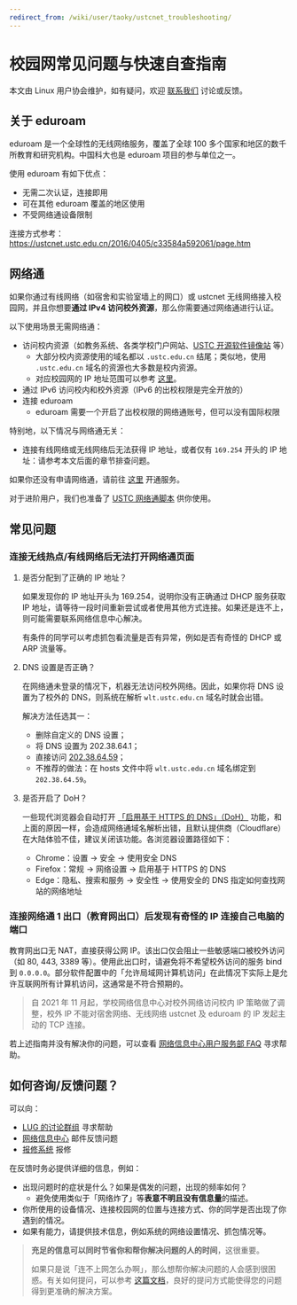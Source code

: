 ```yaml
---
redirect_from: /wiki/user/taoky/ustcnet_troubleshooting/
---
```


# 校园网常见问题与快速自查指南

本文由 Linux 用户协会维护，如有疑问，欢迎 [联系我们](/wiki/lug/contact/) 讨论或反馈。

## 关于 eduroam

eduroam 是一个全球性的无线网络服务，覆盖了全球 100 多个国家和地区的数千所教育和研究机构。中国科大也是 eduroam 项目的参与单位之一。

使用 eduroam 有如下优点：

- 无需二次认证，连接即用
- 可在其他 eduroam 覆盖的地区使用
- 不受网络通设备限制

连接方式参考：<https://ustcnet.ustc.edu.cn/2016/0405/c33584a592061/page.htm>

## 网络通

如果你通过有线网络（如宿舍和实验室墙上的网口）或 ustcnet 无线网络接入校园网，并且你想要**通过 IPv4 访问校外资源**，那么你需要通过网络通进行认证。

以下使用场景无需网络通：

- 访问校内资源（如教务系统、各类学校门户网站、[USTC 开源软件镜像站](https://mirrors.ustc.edu.cn) 等）
  - 大部分校内资源使用的域名都以 `.ustc.edu.cn` 结尾；类似地，使用 `.ustc.edu.cn` 域名的资源也大多数是校内资源。
  - 对应校园网的 IP 地址范围可以参考 [这里](https://git.ustc.edu.cn/ustcnic/docs/-/blob/master/IP_AS.md)。
- 通过 IPv6 访问校内和校外资源（IPv6 的出校权限是完全开放的）
- 连接 eduroam
  - eduroam 需要一个开启了出校权限的网络通账号，但可以没有国际权限

特别地，以下情况与网络通无关：

- 连接有线网络或无线网络后无法获得 IP 地址，或者仅有 `169.254` 开头的 IP 地址：请参考本文后面的章节排查问题。

如果你还没有申请网络通，请前往 [这里](https://ustcnet.ustc.edu.cn/service/index.php?activeTab=tabWelcome) 开通服务。

对于进阶用户，我们也准备了 [USTC 网络通脚本](/wiki/scripts/wlt/) 供你使用。

## 常见问题

### 连接无线热点/有线网络后无法打开网络通页面

1. 是否分配到了正确的 IP 地址？

   如果发现你的 IP 地址开头为 169.254，说明你没有正确通过 DHCP 服务获取 IP 地址，请等待一段时间重新尝试或者使用其他方式连接。如果还是连不上，则可能需要联系网络信息中心解决。

   有条件的同学可以考虑抓包看流量是否有异常，例如是否有奇怪的 DHCP 或 ARP 流量等。

2. DNS 设置是否正确？

   在网络通未登录的情况下，机器无法访问校外网络。因此，如果你将 DNS 设置为了校外的 DNS，则系统在解析 `wlt.ustc.edu.cn` 域名时就会出错。

   解决方法任选其一：

   - 删除自定义的 DNS 设置；
   - 将 DNS 设置为 202.38.64.1；
   - 直接访问 [202.38.64.59](http://202.38.64.59)；
   - 不推荐的做法：在 hosts 文件中将 `wlt.ustc.edu.cn` 域名绑定到 `202.38.64.59`。

3. 是否开启了 DoH？

   一些现代浏览器会自动打开 [「启用基于 HTTPS 的 DNS」（DoH）](https://zh.wikipedia.org/wiki/DNS_over_HTTPS) 功能，和上面的原因一样，会造成网络通域名解析出错，且默认提供商（Cloudflare）在大陆体验不佳，建议关闭该功能。各浏览器设置路径如下：

   - Chrome：设置 → 安全 → 使用安全 DNS
   - Firefox：常规 → 网络设置 → 启用基于 HTTPS 的 DNS
   - Edge：隐私、搜索和服务 → 安全性 → 使用安全的 DNS 指定如何查找网站的网络地址

### 连接网络通 1 出口（教育网出口）后发现有奇怪的 IP 连接自己电脑的端口

教育网出口无 NAT，直接获得公网 IP。该出口仅会阻止一些敏感端口被校外访问（如 80, 443, 3389 等）。使用此出口时，请避免将不希望校外访问的服务 bind 到 `0.0.0.0`。部分软件配置中的「允许局域网计算机访问」在此情况下实际上是允许互联网所有计算机访问，这通常是不符合预期的。

> 自 2021 年 11 月起，学校网络信息中心对校外网络访问校内 IP 策略做了调整，校外 IP 不能对宿舍网络、无线网络 ustcnet 及 eduroam 的 IP 发起主动的 TCP 连接。

若上述指南并没有解决你的问题，可以查看 [网络信息中心用户服务部 FAQ](https://netfee.ustc.edu.cn/faq/) 寻求帮助。

## 如何咨询/反馈问题？

可以向：

- [LUG 的讨论群组](/wiki/lug/contact/) 寻求帮助
- [网络信息中心](https://ustcnet.ustc.edu.cn/) 邮件反馈问题
- [报修系统](https://baoxiu.ustc.edu.cn/) 报修

在反馈时务必提供详细的信息，例如：

- 出现问题时的症状是什么？如果是偶发的问题，出现的频率如何？
  - 避免使用类似于「网络炸了」等**表意不明且没有信息量**的描述。
- 你所使用的设备情况、连接校园网的位置与连接方式、你的同学是否出现了你遇到的情况。
- 如果有能力，请提供技术信息，例如系统的网络设置情况、抓包情况等。

> **充足的信息可以同时节省你和帮你解决问题的人的时间**，这很重要。
>
> 如果只是说「连不上网怎么办啊」，那么想帮你解决问题的人会感到很困惑。有关如何提问，可以参考 [这篇文档](/wiki/doc/howtoask/)，良好的提问方式能使得您的问题得到更准确的解决方案。
